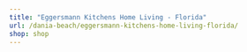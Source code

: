 ```yaml
---
title: "Eggersmann Kitchens Home Living - Florida"
url: /dania-beach/eggersmann-kitchens-home-living-florida/
shop: shop
---
```

